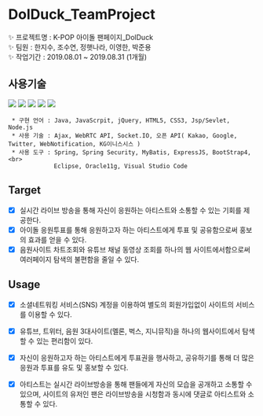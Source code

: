 # DolDuck_TeamProject
:sparkles: 프로젝트명 : K-POP 아이돌 팬페이지_DolDuck<br>
:sparkles: 팀원 : 한지수, 조수연, 정햇나라, 이영한, 박준용<br>
:sparkles: 작업기간 : 2019.08.01 ~ 2019.08.31 (1개월)

## 사용기술

![](https://img.shields.io/badge/Code-Java-informational)
![](https://img.shields.io/badge/Servers-Apache%20Tomcat9.0-orange.svg)
![](https://img.shields.io/badge/Servers-Node.js-orange)
![](https://img.shields.io/badge/Version-Spring%205.4-green)
![](https://img.shields.io/badge/data-Web-blueviolet)

```
 * 구현 언어 : Java, JavaScrpit, jQuery, HTML5, CSS3, Jsp/Sevlet, Node.js
 * 사용 기술 : Ajax, WebRTC API, Socket.IO, 오픈 API( Kakao, Google, Twitter, WebNotification, KG이니스시스 ) 
 * 사용 도구 : Spring, Spring Security, MyBatis, ExpressJS, BootStrap4,<br>
             Eclipse, Oracle11g, Visual Studio Code
 ```

## Target

 - [x] 실시간 라이브 방송을 통해 자신이 응원하는 아티스트와 소통할 수 있는 기회를 제공한다.
 - [x] 아이돌 응원투표를 통해 응원하고자 하는 아티스트에게 투표 및 공유함으로써 홍보의 효과를 얻을 수 있다.
 - [x] 음원사이트 차트조회와 유튜브 채널 동영상 조회를 하나의 웹 사이트에서함으로써 여러페이지 탐색의 불편함을 줄일 수 있다.

## Usage

 - [x] 소셜네트워킹 서비스(SNS) 계정을 이용하여 별도의 회원가입없이 사이트의 서비스를 이용할 수 있다.
 - [x] 유튜브, 트위터, 음원 3대사이트(멜론, 벅스, 지니뮤직)을 하나의 웹사이트에서 탐색할 수 있는 편리함이 있다. 
 - [x] 자신이 응원하고자 하는 아티스트에게 투표권을 행사하고, 공유하기를 통해 더 많은 응원과 투표를 유도 및 홍보할 수 있다.
 - [x] 아티스트는 실시간 라이브방송을 통해 팬들에게 자신의 모습을 공개하고 소통할 수 있으며, 사이트의 유저인 팬은 
       라이브방송을 시청함과 동시에 댓글로 아티스트와 소통할 수 있다.

